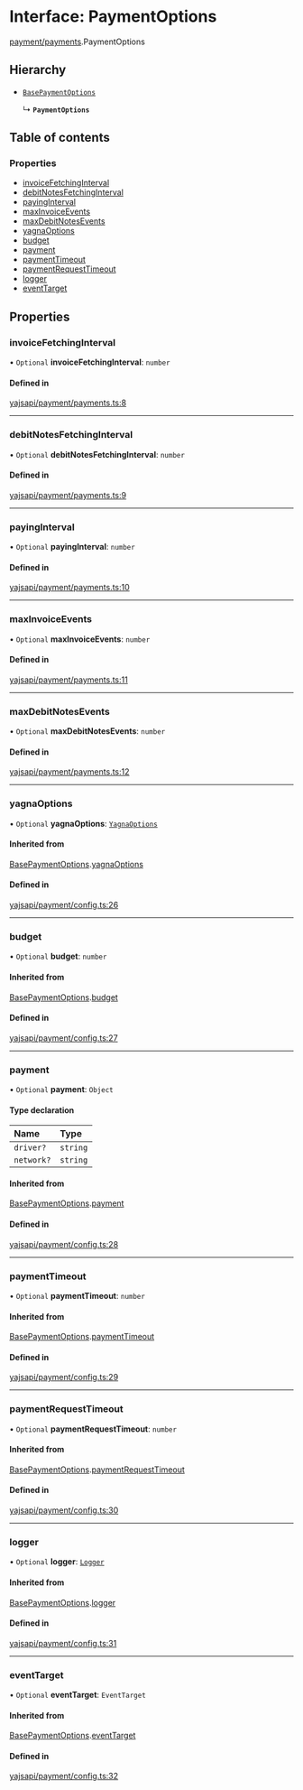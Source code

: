 # Interface: PaymentOptions

[payment/payments](../modules/payment_payments.md).PaymentOptions

## Hierarchy

- [`BasePaymentOptions`](payment_config.BasePaymentOptions.md)

  ↳ **`PaymentOptions`**

## Table of contents

### Properties

- [invoiceFetchingInterval](payment_payments.PaymentOptions.md#invoicefetchinginterval)
- [debitNotesFetchingInterval](payment_payments.PaymentOptions.md#debitnotesfetchinginterval)
- [payingInterval](payment_payments.PaymentOptions.md#payinginterval)
- [maxInvoiceEvents](payment_payments.PaymentOptions.md#maxinvoiceevents)
- [maxDebitNotesEvents](payment_payments.PaymentOptions.md#maxdebitnotesevents)
- [yagnaOptions](payment_payments.PaymentOptions.md#yagnaoptions)
- [budget](payment_payments.PaymentOptions.md#budget)
- [payment](payment_payments.PaymentOptions.md#payment)
- [paymentTimeout](payment_payments.PaymentOptions.md#paymenttimeout)
- [paymentRequestTimeout](payment_payments.PaymentOptions.md#paymentrequesttimeout)
- [logger](payment_payments.PaymentOptions.md#logger)
- [eventTarget](payment_payments.PaymentOptions.md#eventtarget)

## Properties

### invoiceFetchingInterval

• `Optional` **invoiceFetchingInterval**: `number`

#### Defined in

[yajsapi/payment/payments.ts:8](https://github.com/golemfactory/yajsapi/blob/5793bb7/yajsapi/payment/payments.ts#L8)

___

### debitNotesFetchingInterval

• `Optional` **debitNotesFetchingInterval**: `number`

#### Defined in

[yajsapi/payment/payments.ts:9](https://github.com/golemfactory/yajsapi/blob/5793bb7/yajsapi/payment/payments.ts#L9)

___

### payingInterval

• `Optional` **payingInterval**: `number`

#### Defined in

[yajsapi/payment/payments.ts:10](https://github.com/golemfactory/yajsapi/blob/5793bb7/yajsapi/payment/payments.ts#L10)

___

### maxInvoiceEvents

• `Optional` **maxInvoiceEvents**: `number`

#### Defined in

[yajsapi/payment/payments.ts:11](https://github.com/golemfactory/yajsapi/blob/5793bb7/yajsapi/payment/payments.ts#L11)

___

### maxDebitNotesEvents

• `Optional` **maxDebitNotesEvents**: `number`

#### Defined in

[yajsapi/payment/payments.ts:12](https://github.com/golemfactory/yajsapi/blob/5793bb7/yajsapi/payment/payments.ts#L12)

___

### yagnaOptions

• `Optional` **yagnaOptions**: [`YagnaOptions`](../modules/executor_executor.md#yagnaoptions)

#### Inherited from

[BasePaymentOptions](payment_config.BasePaymentOptions.md).[yagnaOptions](payment_config.BasePaymentOptions.md#yagnaoptions)

#### Defined in

[yajsapi/payment/config.ts:26](https://github.com/golemfactory/yajsapi/blob/5793bb7/yajsapi/payment/config.ts#L26)

___

### budget

• `Optional` **budget**: `number`

#### Inherited from

[BasePaymentOptions](payment_config.BasePaymentOptions.md).[budget](payment_config.BasePaymentOptions.md#budget)

#### Defined in

[yajsapi/payment/config.ts:27](https://github.com/golemfactory/yajsapi/blob/5793bb7/yajsapi/payment/config.ts#L27)

___

### payment

• `Optional` **payment**: `Object`

#### Type declaration

| Name | Type |
| :------ | :------ |
| `driver?` | `string` |
| `network?` | `string` |

#### Inherited from

[BasePaymentOptions](payment_config.BasePaymentOptions.md).[payment](payment_config.BasePaymentOptions.md#payment)

#### Defined in

[yajsapi/payment/config.ts:28](https://github.com/golemfactory/yajsapi/blob/5793bb7/yajsapi/payment/config.ts#L28)

___

### paymentTimeout

• `Optional` **paymentTimeout**: `number`

#### Inherited from

[BasePaymentOptions](payment_config.BasePaymentOptions.md).[paymentTimeout](payment_config.BasePaymentOptions.md#paymenttimeout)

#### Defined in

[yajsapi/payment/config.ts:29](https://github.com/golemfactory/yajsapi/blob/5793bb7/yajsapi/payment/config.ts#L29)

___

### paymentRequestTimeout

• `Optional` **paymentRequestTimeout**: `number`

#### Inherited from

[BasePaymentOptions](payment_config.BasePaymentOptions.md).[paymentRequestTimeout](payment_config.BasePaymentOptions.md#paymentrequesttimeout)

#### Defined in

[yajsapi/payment/config.ts:30](https://github.com/golemfactory/yajsapi/blob/5793bb7/yajsapi/payment/config.ts#L30)

___

### logger

• `Optional` **logger**: [`Logger`](utils_logger.Logger.md)

#### Inherited from

[BasePaymentOptions](payment_config.BasePaymentOptions.md).[logger](payment_config.BasePaymentOptions.md#logger)

#### Defined in

[yajsapi/payment/config.ts:31](https://github.com/golemfactory/yajsapi/blob/5793bb7/yajsapi/payment/config.ts#L31)

___

### eventTarget

• `Optional` **eventTarget**: `EventTarget`

#### Inherited from

[BasePaymentOptions](payment_config.BasePaymentOptions.md).[eventTarget](payment_config.BasePaymentOptions.md#eventtarget)

#### Defined in

[yajsapi/payment/config.ts:32](https://github.com/golemfactory/yajsapi/blob/5793bb7/yajsapi/payment/config.ts#L32)
